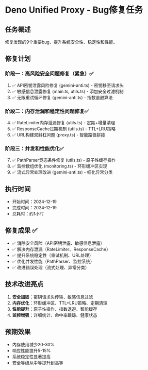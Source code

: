 # Deno Unified Proxy - Bug修复任务

## 任务概述
修复发现的9个重要bug，提升系统安全性、稳定性和性能。

## 修复计划
### 阶段一：高风险安全问题修复（紧急）✅
1. ✅ API密钥泄露风险修复 (gemini-anti.ts) - 密钥移至请求头
2. ✅ 敏感信息泄露修复 (main.ts, utils.ts) - 添加安全过滤机制
3. ✅ 无限重试循环修复 (gemini-anti.ts) - 指数退避算法

### 阶段二：内存泄漏和稳定性问题修复✅
4. ✅ RateLimiter内存泄漏修复 (utils.ts) - 定期+增量清理
5. ✅ ResponseCache过期机制 (utils.ts) - TTL+LRU策略
6. ✅ URL构建双斜杠问题 (proxy.ts) - 智能路径拼接

### 阶段三：并发和性能优化✅
7. ✅ PathParser竞态条件修复 (utils.ts) - 原子性缓存操作
8. ✅ 监控数组优化 (monitoring.ts) - 环形缓冲区实现
9. ✅ 流式异常处理改进 (gemini-anti.ts) - 细化异常分类

## 执行时间
- 开始时间：2024-12-19
- 完成时间：2024-12-19
- 总耗时：约1小时

## 修复成果 ✅
- ✅ 消除安全风险（API密钥泄露、敏感信息泄露）
- ✅ 解决内存泄漏（RateLimiter、ResponseCache）
- ✅ 提升系统稳定性（重试机制、URL处理）
- ✅ 优化并发性能（PathParser、监控系统）
- ✅ 改进错误处理（流式处理、异常分类）

## 技术改进亮点
1. **安全加固**：密钥请求头传输、敏感信息过滤
2. **内存优化**：环形缓冲区、TTL+LRU策略、定期清理
3. **性能提升**：原子性操作、指数退避、智能缓存
4. **监控增强**：详细统计、命中率跟踪、健康状态

## 预期效果
- 内存使用减少20-30%
- 响应性能提升5-15%
- 系统稳定性显著提高
- 安全等级从中等提升到高等 